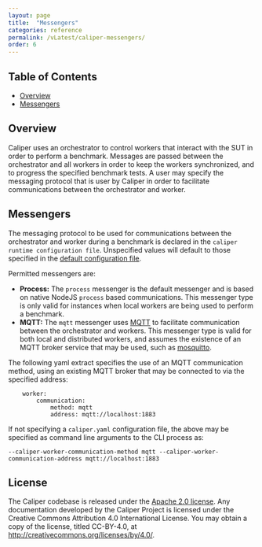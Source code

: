 ```yaml
---
layout: page
title:  "Messengers"
categories: reference
permalink: /vLatest/caliper-messengers/
order: 6
---
```


## Table of Contents

* [Overview](#overview)
* [Messengers](#monitors)

## Overview
Caliper uses an orchestrator to control workers that interact with the SUT in order to perform a benchmark. Messages are passed between the orchestrator and all workers in order to keep the workers synchronized, and to progress the specified benchmark tests. A user may specify the messaging protocol that is user by Caliper in order to facilitate communications between the orchestrator and worker.

## Messengers
The messaging protocol to be used for communications between the orchestrator and worker during a benchmark is declared in the `caliper runtime configuration file`. Unspecified values will default to those specified in the [default configuration file](https://github.com/hyperledger/caliper/blob/master/packages/caliper-core/lib/config/default.yaml).

Permitted messengers are:
- **Process:** The `process` messenger is the default messenger and is based on native NodeJS `process` based communications. This messenger type is only valid for instances when local workers are being used to perform a benchmark.
- **MQTT:** The `mqtt` messenger uses [MQTT](https://mqtt.org/) to facilitate communication between the orchestrator and workers. This messenger type is valid for both local and distributed workers, and assumes the existence of an MQTT broker service that may be used, such as [mosquitto](https://mosquitto.org/).

The following yaml extract specifies the use of an MQTT communication method, using an existing MQTT broker that may be connected to via the specified address:
```
    worker:
        communication:
            method: mqtt
            address: mqtt://localhost:1883
```

If not specifying a `caliper.yaml` configuration file, the above may be specified as command line arguments to the CLI process as:
```
--caliper-worker-communication-method mqtt --caliper-worker-communication-address mqtt://localhost:1883
```

## License
The Caliper codebase is released under the [Apache 2.0 license](./LICENSE.md). Any documentation developed by the Caliper Project is licensed under the Creative Commons Attribution 4.0 International License. You may obtain a copy of the license, titled CC-BY-4.0, at http://creativecommons.org/licenses/by/4.0/.
